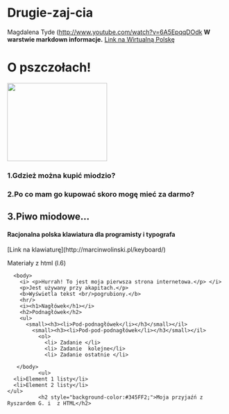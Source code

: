Drugie-zaj-cia
==============
Magdalena Tyde
(http://www.youtube.com/watch?v=6A5EpqqDOdk
**W warstwie markdown informacje.**
[Link na Wirtualną Polskę](https://github.com/h5c3j/pspi)

<!DOCTYPE html>
<html>
</head>
<body>
  <h1>O pszczołach!</h1>
      <img src="http://farm4.staticflickr.com/3775/12059206813_e37135c9cf_z.jpg" width="230" height="180"/>
    <h3>1.Gdzież można kupić miodzio?</h3>
     <h3>2.Po co mam go kupować skoro mogę mieć za darmo?</h3>
       <h2>3.Piwo miodowe...</h3>
       <h4>Racjonalna polska klawiatura dla programisty i typografa</h4>
       [Link na klawiaturę](http://marcinwolinski.pl/keyboard/)
</body>
</html>

Materiały z html (l.6)
<!DOCTYPE html>
<html>
	  <head>
        <title>Moja pierwsza strona internetowa</title>
	  </head>
 
	  <body>
        <i> <p>Hurrah! To jest moja pierwsza strona internetowa.</p> </i>
        <p>Jest używany przy akapitach.</p>
        <b>Wyświetla tekst <br/>pogrubiony.</b>
        <hr/>
        <i><h1>Nagłówek</h1></i>
	    <h2>Podnagłówek</h2>
        <ul>
          <small><h3><li>Pod-podnagłówek</li></h3</small></il>
            <small><h3><li>Pod-pod-podnagłówek</li></h3</small></il>
              <ol>
                <li> Zadanie </li>
                <li> Zadanie  kolejne</li>
                <li> Zadanie ostatnie </li>
                
	   </body>
              <ul>
	  <li>Element 1 listy</li>
	  <li>Element 2 listy</li>
	</ul>
              <h2 style="background-color:#345FF2;">Moja przyjaźń z Ryszardem G. i  z HTML</h2>
              
</html>


